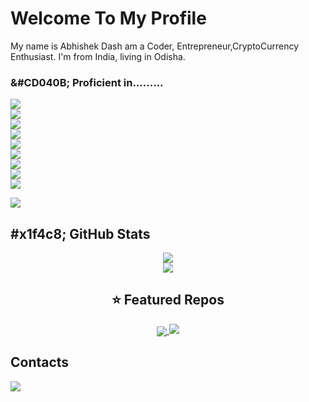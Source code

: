 # Welcome To My Profile
My name is Abhishek Dash am a Coder, Entrepreneur,CryptoCurrency Enthusiast. I'm from India, living in Odisha.
### &#CD040B; Proficient in.........
![](https://img.shields.io/badge/Code-Python-informational?style=flat&logo=python&logoColor=white&color=2bbc8a)<br>
![](https://img.shields.io/badge/Code-JavaScript-informational?style=flat&logo=javascript&logoColor=white&color=2bbc8a)<br>
![](https://img.shields.io/badge/Shell-Bash-informational?style=flat&logo=gnu-bash&logoColor=white&color=2bbc8a)<br>
![](https://img.shields.io/badge/Tools-Docker-informational?style=flat&logo=docker&logoColor=white&color=2bbc8a)<br>
![](https://img.shields.io/badge/OS-Linux-informational?style=flat&logo=linux&logoColor=white&color=2bbc8a)<br>
![](https://img.shields.io/badge/Cloud-Digital_Ocean-informational?style=flat&logo=digitalocean&logoColor=white&color=2bbc8a)<br>
![](https://img.shields.io/badge/Cloud-Google_Cloud-informational?style=flat&logo=Googlecloud&logoColor=white&color=2bbc8a)<br>
![](https://img.shields.io/badge/Cloud-Amazon-informational?style=flat&logo=amazon&logoColor=white&color=2bbc8a)<br>
![](https://img.shields.io/badge/Panels-Pterodactyl-informational?style=flat&logo=pterodactyl&logoColor=white&color=2bbc8a)<br>

<a href="https://www.youtube.com/watch?v=dQw4w9WgXcQ"><img src="https://user-images.githubusercontent.com/73097560/115834477-dbab4500-a447-11eb-908a-139a6edaec5c.gif"></a>


## #x1f4c8; GitHub Stats
<center>
<a href="https://github.com/instax-dutta">
  <img align="center" src="https://github-readme-stats.vercel.app/api?username=instax-dutta&count_private=true&show_icons=true&theme=midnight-purple" />
</a><br>
<a href="https://github.com/instax-dutta">
  <img align="center" src="https://github-readme-stats.vercel.app/api/top-langs/?username=instax-dutta&layout=compact&theme=midnight-purple" />
</a>
  
## ⭐ Featured Repos 
  <a href="https://github.com/instax-dutta/Miner">
  <img align="center" src="https://github-readme-stats.vercel.app/api/pin/?username=instax-dutta&repo=Miner&theme=midnight_puple" />
</a>
<a href="https://www.youtube.com/watch?v=dQw4w9WgXcQ"><img src="https://user-images.githubusercontent.com/73097560/115834477-dbab4500-a447-11eb-908a-139a6edaec5c.gif"></a>
</center>

## Contacts
![](https://dcbadge.vercel.app/api/shield/786451968469368853&theme=default-inverted&?logoColor=presence)

